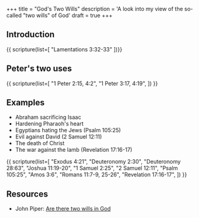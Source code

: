 +++
title = "God's Two Wills"
description = 'A look into my view of the so-called "two wills" of God'
draft = true
+++

## Introduction

{{ scripture(list=[
    "Lamentations 3:32-33"
    ])}}
    
## Peter's two uses

{{ scripture(list=[
    "1 Peter 2:15, 4:2",
    "1 Peter 3:17, 4:19",
    ]) }}

## Examples

* Abraham sacrificing Isaac
* Hardening Pharaoh's heart
* Egyptians hating the Jews (Psalm 105:25)
* Evil against David (2 Samuel 12:11)
* The death of Christ
* The war against the lamb (Revelation 17:16-17)

{{ scripture(list=[
    "Exodus 4:21",
    "Deuteronomy 2:30",
    "Deuteronomy 28:63",
    "Joshua 11:19-20",
    "1 Samuel 2:25",
    "2 Samuel 12:11",
    "Psalm 105:25",
    "Amos 3:6",
    "Romans 11:7-9, 25-26",
    "Revelation 17:16-17",
    ]) }}
    






## Resources

* John Piper: [Are there two wills in God](https://www.desiringgod.org/articles/are-there-two-wills-in-god)

